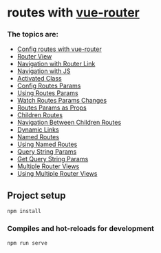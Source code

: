 # routes with [vue-router](https://v3.router.vuejs.org/)

### The topics are:

* [Config routes with vue-router](https://github.com/robsonoduarte/learn-vue/blob/1c6916113dcc49e91a879474ad687a69b38d60e0/vuejs-2-curse/routes/src/router.js#L11)
* [Router View](https://github.com/robsonoduarte/learn-vue/blob/1c6916113dcc49e91a879474ad687a69b38d60e0/vuejs-2-curse/routes/src/App.vue#L5)
* [Navigation with Router Link](https://github.com/robsonoduarte/learn-vue/blob/1c6916113dcc49e91a879474ad687a69b38d60e0/vuejs-2-curse/routes/src/components/template/Menu.vue#L4)
* [Navigation with JS](https://github.com/robsonoduarte/learn-vue/blob/1c6916113dcc49e91a879474ad687a69b38d60e0/vuejs-2-curse/routes/src/components/user/User.vue#L15)
* [Activated Class](https://github.com/robsonoduarte/learn-vue/blob/1c6916113dcc49e91a879474ad687a69b38d60e0/vuejs-2-curse/routes/src/components/template/Menu.vue#L5)
* [Config Routes Params](https://github.com/robsonoduarte/learn-vue/blob/1c6916113dcc49e91a879474ad687a69b38d60e0/vuejs-2-curse/routes/src/router.js#L24-L25)
* [Using Routes Params](https://github.com/robsonoduarte/learn-vue/blob/1c6916113dcc49e91a879474ad687a69b38d60e0/vuejs-2-curse/routes/src/components/user/UserDetail.vue#L15)
* [Watch Routes Params Changes](https://github.com/robsonoduarte/learn-vue/blob/1c6916113dcc49e91a879474ad687a69b38d60e0/vuejs-2-curse/routes/src/components/user/UserDetail.vue#L18-L21)
* [Routes Params as Props](https://github.com/robsonoduarte/learn-vue/blob/1c6916113dcc49e91a879474ad687a69b38d60e0/vuejs-2-curse/routes/src/components/user/UserDetail.vue#L12)
* [Children Routes](https://github.com/robsonoduarte/learn-vue/blob/1c6916113dcc49e91a879474ad687a69b38d60e0/vuejs-2-curse/routes/src/router.js#L22)
* [Navigation Between Children Routes](https://github.com/robsonoduarte/learn-vue/blob/1c6916113dcc49e91a879474ad687a69b38d60e0/vuejs-2-curse/routes/src/components/user/User.vue#L5)
* [Dynamic Links](https://github.com/robsonoduarte/learn-vue/blob/0c597384f330686297b936c2725e93303e5d692f/vuejs-2-curse/routes/src/components/user/UserDetail.vue#L6)
* [Named Routes](https://github.com/robsonoduarte/learn-vue/blob/0c597384f330686297b936c2725e93303e5d692f/vuejs-2-curse/routes/src/router.js#L34)
* [Using Named Routes](https://github.com/robsonoduarte/learn-vue/blob/0c597384f330686297b936c2725e93303e5d692f/vuejs-2-curse/routes/src/components/user/UserDetail.vue#L7)
* [Query String Params](https://github.com/robsonoduarte/learn-vue/blob/0c597384f330686297b936c2725e93303e5d692f/vuejs-2-curse/routes/src/components/user/UserDetail.vue#L7)
* [Get Query String Params](https://github.com/robsonoduarte/learn-vue/blob/0c597384f330686297b936c2725e93303e5d692f/vuejs-2-curse/routes/src/components/user/UserEdit.vue#L5-L6)
* [Multiple Router Views](https://github.com/robsonoduarte/learn-vue/blob/0c597384f330686297b936c2725e93303e5d692f/vuejs-2-curse/routes/src/router.js#L18-L20)
* [Using Multiple Router Views](https://github.com/robsonoduarte/learn-vue/blob/0c597384f330686297b936c2725e93303e5d692f/vuejs-2-curse/routes/src/App.vue#L4)



## Project setup
```
npm install
```

### Compiles and hot-reloads for development
```
npm run serve
```
